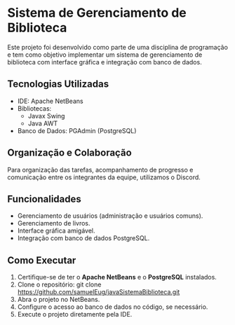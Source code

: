 # Sistema de Gerenciamento de Biblioteca

Este projeto foi desenvolvido como parte de uma disciplina de programação e tem como objetivo implementar um sistema de gerenciamento de biblioteca com interface gráfica e integração com banco de dados. 

## Tecnologias Utilizadas

- IDE: Apache NetBeans
- Bibliotecas:
  - Javax Swing
  - Java AWT
- Banco de Dados: PGAdmin (PostgreSQL)

## Organização e Colaboração

Para organização das tarefas, acompanhamento de progresso e comunicação entre os integrantes da equipe, utilizamos o Discord.

## Funcionalidades

- Gerenciamento de usuários (administração e usuários comuns).
- Gerenciamento de livros.
- Interface gráfica amigável.
- Integração com banco de dados PostgreSQL.

## Como Executar

1. Certifique-se de ter o **Apache NetBeans** e o **PostgreSQL** instalados.
2. Clone o repositório: git clone https://github.com/samuelEug/javaSistemaBiblioteca.git
3. Abra o projeto no NetBeans.
4. Configure o acesso ao banco de dados no código, se necessário.
5. Execute o projeto diretamente pela IDE.
